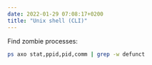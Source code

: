 ```yaml
---
date: 2022-01-29 07:08:17+0200
title: "Unix shell (CLI)"
---
```


Find zombie processes:

```sh
ps axo stat,ppid,pid,comm | grep -w defunct
```
